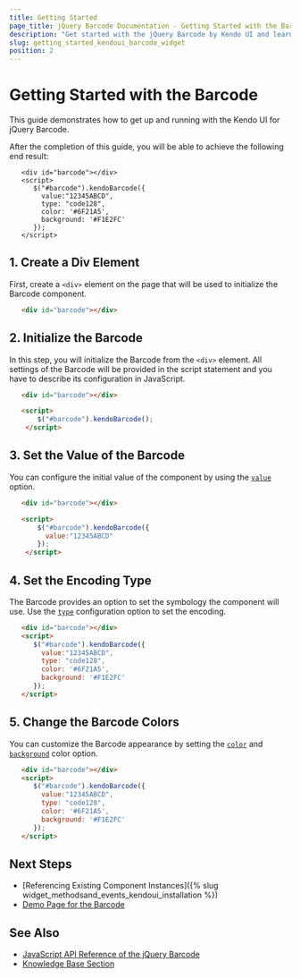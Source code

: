```yaml
---
title: Getting Started
page_title: jQuery Barcode Documentation - Getting Started with the Barcode
description: "Get started with the jQuery Barcode by Kendo UI and learn how to create, initialize, and enable the component."
slug: getting_started_kendoui_barcode_widget
position: 2
---
```


# Getting Started with the Barcode

This guide demonstrates how to get up and running with the Kendo UI for jQuery Barcode.

After the completion of this guide, you will be able to achieve the following end result:

```dojo
   <div id="barcode"></div>
   <script>
      $("#barcode").kendoBarcode({
        value:"12345ABCD",
        type: "code128",
        color: '#6F21A5',
        background: '#F1E2FC'
      });
   </script>
```

## 1. Create a Div Element

First, create a `<div>` element on the page that will be used to initialize the Barcode component.

```html
   <div id="barcode"></div>
```

## 2. Initialize the Barcode

In this step, you will initialize the Barcode from the `<div>` element. All settings of the Barcode will be provided in the script statement and you have to describe its configuration in JavaScript.

```html
   <div id="barcode"></div>

   <script>
       $("#barcode").kendoBarcode(); 
    </script>
```

## 3. Set the Value of the Barcode

You can configure the initial value of the component by using the [`value`](/api/javascript/dataviz/ui/barcode/configuration/value) option.

```html
   <div id="barcode"></div>

   <script>
       $("#barcode").kendoBarcode({
         value:"12345ABCD"
       }); 
    </script>
```

## 4. Set the Encoding Type

The Barcode provides an option to set the symbology the component will use. Use the [`type`](/api/javascript/dataviz/ui/barcode/configuration/type) configuration option to set the encoding.

```html
   <div id="barcode"></div>
   <script>
      $("#barcode").kendoBarcode({
        value:"12345ABCD",
        type: "code128",
        color: '#6F21A5',
        background: '#F1E2FC'
      });
   </script>
```

## 5. Change the Barcode Colors

You can customize the Barcode appearance by setting the [`color`](/api/javascript/dataviz/ui/barcode/configuration/color) and [`background`](/api/javascript/dataviz/ui/barcode/configuration/background) color option.

```html
   <div id="barcode"></div>
   <script>
      $("#barcode").kendoBarcode({
        value:"12345ABCD",
        type: "code128",
        color: '#6F21A5',
        background: '#F1E2FC'
      });
   </script>
```

## Next Steps

* [Referencing Existing Component Instances]({% slug widget_methodsand_events_kendoui_installation %})
* [Demo Page for the Barcode](https://demos.telerik.com/kendo-ui/barcode/index)

## See Also

* [JavaScript API Reference of the jQuery Barcode](/api/javascript/dataviz/ui/barcode)
* [Knowledge Base Section](/knowledge-base)



